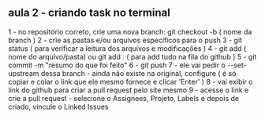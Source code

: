 ## aula 2 - criando task no terminal

1 - no repositório correto, crie uma nova branch:
      git checkout -b ( nome da branch )
2 - crie as pastas e/ou arquivos específicos para o push
3 - git status ( para verificar a leitura dos arquivos e modificações )
4 - git add ( nome do arquivo/pasta) ou git add . ( para add tudo na fila do github )
5 - git commit -m "resumo do que foi feito" 
6 - git push
7 - ele vai pedir o --set-upstream dessa branch - ainda não existe na original, configure ( é só copiar e colar o link que ele mesmo fornece e clicar 'Enter' )
8 - vai exibir o link do github para criar a pull request pelo site mesmo
9 - acesse o link e crie a pull request - selecione o Assignees, Projeto, Labels e depois de criado, vincule o Linked Issues